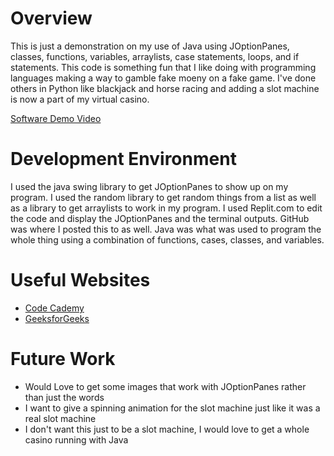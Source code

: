 # Overview

This is just a demonstration on my use of Java using JOptionPanes, classes, functions, variables, arraylists, case statements, loops, and if statements. This code is something fun that I like doing with programming languages making a way to gamble fake moeny on a fake game. I've done others in Python like blackjack and horse racing and adding a slot machine is now a part of my virtual casino. 

[Software Demo Video](https://share.descript.com/view/ZhDZl9QEqdK)

# Development Environment

I used the java swing library to get JOptionPanes to show up on my program. I used the random library to get random things from a list as well as a library to get arraylists to work in my program. I used Replit.com to edit the code and display the JOptionPanes and the terminal outputs. GitHub was where I posted this to as well. Java was what was used to program the whole thing using a combination of functions, cases, classes, and variables. 


# Useful Websites

* [Code Cademy](https://www.codecademy.com/)
* [GeeksforGeeks](https://www.geeksforgeeks.org/)

# Future Work

* Would Love to get some images that work with JOptionPanes rather than just the words
* I want to give a spinning animation for the slot machine just like it was a real slot machine 
* I don't want this just to be a slot machine, I would love to get a whole casino running with Java